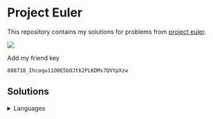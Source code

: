 # Project Euler

This repository contains my solutions for problems from [project
euler](https://projecteuler.net).

![](https://projecteuler.net/profile/zidhuss.png)

Add my friend key

<pre><code>880718_Ihcoqu11O0E5bOJtk2PLKDMs7QVYpXzw</code></pre>

## Solutions

<details>
<summary>Languages</summary>
<table>
  <thead>
    <tr class="header">
      <th align="center">Problem</th>
      <th align="center">C</th>
      <th align="center">C++</th>
      <th align="center">Python</th>
      <th align="center">Go</th>
      <th align="center">Java</th>
      <th align="center">C#</th>
      <th align="center">PHP</th>
      <th align="center">JavaScript</th>
      <th align="center">Rust</th>
      <th align="center">Ruby</th>
    </tr>
  </thead>
  <tbody>
    <tr class="odd">
      <td align="center">001</td>
      <td align="center">🔵</td>
      <td align="center">🔵</td>
      <td align="center">🔵</td>
      <td align="center">🔵</td>
      <td align="center">🔵</td>
      <td align="center">🔵</td>
      <td align="center">🔵</td>
      <td align="center">🔵</td>
      <td align="center">🔵</td>
      <td align="center">🔵</td>
    </tr>
    <tr class="even">
      <td align="center">002</td>
      <td align="center">🔵</td>
      <td align="center">🔵</td>
      <td align="center">🔵</td>
      <td align="center">🔵</td>
      <td align="center">🔵</td>
      <td align="center">🔵</td>
      <td align="center">🔵</td>
      <td align="center">🔵</td>
      <td align="center">🔵</td>
      <td align="center">🔵</td>
    </tr>
    <tr class="odd">
      <td align="center">003</td>
      <td align="center">🔵</td>
      <td align="center">🔵</td>
      <td align="center">🔵</td>
      <td align="center">🔵</td>
      <td align="center">🔵</td>
      <td align="center">🔵</td>
      <td align="center">🔵</td>
      <td align="center">🔵</td>
      <td align="center">🔵</td>
      <td align="center">🔴</td>
    </tr>
    <tr class="even">
      <td align="center">004</td>
      <td align="center">🔵</td>
      <td align="center">🔵</td>
      <td align="center">🔵</td>
      <td align="center">🔵</td>
      <td align="center">🔵</td>
      <td align="center">🔵</td>
      <td align="center">🔵</td>
      <td align="center">🔵</td>
      <td align="center">🔵</td>
      <td align="center">🔴</td>
    </tr>
    <tr class="odd">
      <td align="center">005</td>
      <td align="center">🔵</td>
      <td align="center">🔵</td>
      <td align="center">🔵</td>
      <td align="center">🔵</td>
      <td align="center">🔵</td>
      <td align="center">🔵</td>
      <td align="center">🔵</td>
      <td align="center">🔵</td>
      <td align="center">🔵</td>
      <td align="center">🔴</td>
    </tr>
    <tr class="even">
      <td align="center">006</td>
      <td align="center">🔵</td>
      <td align="center">🔵</td>
      <td align="center">🔵</td>
      <td align="center">🔵</td>
      <td align="center">🔵</td>
      <td align="center">🔵</td>
      <td align="center">🔵</td>
      <td align="center">🔵</td>
      <td align="center">🔵</td>
      <td align="center">🔴</td>
    </tr>
    <tr class="odd">
      <td align="center">007</td>
      <td align="center">🔵</td>
      <td align="center">🔵</td>
      <td align="center">🔵</td>
      <td align="center">🔵</td>
      <td align="center">🔵</td>
      <td align="center">🔵</td>
      <td align="center">🔵</td>
      <td align="center">🔵</td>
      <td align="center">🔴</td>
      <td align="center">🔴</td>
    </tr>
    <tr class="even">
      <td align="center">008</td>
      <td align="center">🔵</td>
      <td align="center">🔴</td>
      <td align="center">🔵</td>
      <td align="center">🔵</td>
      <td align="center">🔵</td>
      <td align="center">🔴</td>
      <td align="center">🔴</td>
      <td align="center">🔵</td>
      <td align="center">🔵</td>
      <td align="center">🔴</td>
    </tr>
    <tr class="odd">
      <td align="center">009</td>
      <td align="center">🔵</td>
      <td align="center">🔵</td>
      <td align="center">🔵</td>
      <td align="center">🔵</td>
      <td align="center">🔵</td>
      <td align="center">🔵</td>
      <td align="center">🔵</td>
      <td align="center">🔵</td>
      <td align="center">🔴</td>
      <td align="center">🔴</td>
    </tr>
    <tr class="even">
      <td align="center">010</td>
      <td align="center">🔵</td>
      <td align="center">🔵</td>
      <td align="center">🔵</td>
      <td align="center">🔵</td>
      <td align="center">🔵</td>
      <td align="center">🔵</td>
      <td align="center">🔵</td>
      <td align="center">🔵</td>
      <td align="center">🔴</td>
      <td align="center">🔴</td>
    </tr>
    <tr class="odd">
      <td align="center">011</td>
      <td align="center">🔴</td>
      <td align="center">🔴</td>
      <td align="center">🔴</td>
      <td align="center">🔵</td>
      <td align="center">🔴</td>
      <td align="center">🔴</td>
      <td align="center">🔴</td>
      <td align="center">🔴</td>
      <td align="center">🔴</td>
      <td align="center">🔴</td>
    </tr>
    <tr class="even">
      <td align="center">012</td>
      <td align="center">🔴</td>
      <td align="center">🔴</td>
      <td align="center">🔴</td>
      <td align="center">🔵</td>
      <td align="center">🔴</td>
      <td align="center">🔴</td>
      <td align="center">🔴</td>
      <td align="center">🔴</td>
      <td align="center">🔴</td>
      <td align="center">🔴</td>
    </tr>
    <tr class="odd">
      <td align="center">013</td>
      <td align="center">🔵</td>
      <td align="center">🔴</td>
      <td align="center">🔵</td>
      <td align="center">🔵</td>
      <td align="center">🔴</td>
      <td align="center">🔴</td>
      <td align="center">🔴</td>
      <td align="center">🔴</td>
      <td align="center">🔴</td>
      <td align="center">🔴</td>
    </tr>
    <tr class="even">
      <td align="center">014</td>
      <td align="center">🔴</td>
      <td align="center">🔴</td>
      <td align="center">🔴</td>
      <td align="center">🔵</td>
      <td align="center">🔴</td>
      <td align="center">🔴</td>
      <td align="center">🔴</td>
      <td align="center">🔴</td>
      <td align="center">🔴</td>
      <td align="center">🔴</td>
    </tr>
    <tr class="odd">
      <td align="center">015</td>
      <td align="center">🔵</td>
      <td align="center">🔵</td>
      <td align="center">🔵</td>
      <td align="center">🔵</td>
      <td align="center">🔵</td>
      <td align="center">🔵</td>
      <td align="center">🔴</td>
      <td align="center">🔵</td>
      <td align="center">🔵</td>
      <td align="center">🔴</td>
    </tr>
    <tr class="even">
      <td align="center">016</td>
      <td align="center">🔵</td>
      <td align="center">🔴</td>
      <td align="center">🔵</td>
      <td align="center">🔵</td>
      <td align="center">🔴</td>
      <td align="center">🔴</td>
      <td align="center">🔴</td>
      <td align="center">🔴</td>
      <td align="center">🔴</td>
      <td align="center">🔴</td>
    </tr>
    <tr class="odd">
      <td align="center">017</td>
      <td align="center">🔴</td>
      <td align="center">🔴</td>
      <td align="center">🔴</td>
      <td align="center">🔵</td>
      <td align="center">🔴</td>
      <td align="center">🔴</td>
      <td align="center">🔴</td>
      <td align="center">🔴</td>
      <td align="center">🔴</td>
      <td align="center">🔴</td>
    </tr>
    <tr class="even">
      <td align="center">018</td>
      <td align="center">🔵</td>
      <td align="center">🔴</td>
      <td align="center">🔴</td>
      <td align="center">🔵</td>
      <td align="center">🔴</td>
      <td align="center">🔴</td>
      <td align="center">🔴</td>
      <td align="center">🔴</td>
      <td align="center">🔴</td>
      <td align="center">🔴</td>
    </tr>
    <tr class="odd">
      <td align="center">019</td>
      <td align="center">🔵</td>
      <td align="center">🔴</td>
      <td align="center">🔵</td>
      <td align="center">🔵</td>
      <td align="center">🔴</td>
      <td align="center">🔴</td>
      <td align="center">🔴</td>
      <td align="center">🔴</td>
      <td align="center">🔴</td>
      <td align="center">🔴</td>
    </tr>
    <tr class="even">
      <td align="center">020</td>
      <td align="center">🔵</td>
      <td align="center">🔴</td>
      <td align="center">🔵</td>
      <td align="center">🔵</td>
      <td align="center">🔴</td>
      <td align="center">🔴</td>
      <td align="center">🔴</td>
      <td align="center">🔴</td>
      <td align="center">🔴</td>
      <td align="center">🔴</td>
    </tr>
    <tr class="odd">
      <td align="center">021</td>
      <td align="center">🔴</td>
      <td align="center">🔴</td>
      <td align="center">🔵</td>
      <td align="center">🔴</td>
      <td align="center">🔴</td>
      <td align="center">🔴</td>
      <td align="center">🔴</td>
      <td align="center">🔴</td>
      <td align="center">🔴</td>
      <td align="center">🔴</td>
    </tr>
    <tr class="even">
      <td align="center">022</td>
      <td align="center">🔵</td>
      <td align="center">🔴</td>
      <td align="center">🔴</td>
      <td align="center">🔵</td>
      <td align="center">🔴</td>
      <td align="center">🔴</td>
      <td align="center">🔴</td>
      <td align="center">🔵</td>
      <td align="center">🔴</td>
      <td align="center">🔴</td>
    </tr>
    <tr class="odd">
      <td align="center">023</td>
      <td align="center">🔴</td>
      <td align="center">🔴</td>
      <td align="center">🔵</td>
      <td align="center">🔴</td>
      <td align="center">🔴</td>
      <td align="center">🔴</td>
      <td align="center">🔴</td>
      <td align="center">🔴</td>
      <td align="center">🔴</td>
      <td align="center">🔴</td>
    </tr>
    <tr class="even">
      <td align="center">024</td>
      <td align="center">🔴</td>
      <td align="center">🔴</td>
      <td align="center">🔵</td>
      <td align="center">🔴</td>
      <td align="center">🔴</td>
      <td align="center">🔴</td>
      <td align="center">🔴</td>
      <td align="center">🔴</td>
      <td align="center">🔴</td>
      <td align="center">🔴</td>
    </tr>
    <tr class="odd">
      <td align="center">025</td>
      <td align="center">🔵</td>
      <td align="center">🔴</td>
      <td align="center">🔵</td>
      <td align="center">🔵</td>
      <td align="center">🔴</td>
      <td align="center">🔴</td>
      <td align="center">🔴</td>
      <td align="center">🔴</td>
      <td align="center">🔴</td>
      <td align="center">🔴</td>
    </tr>
    <tr class="even">
      <td align="center">028</td>
      <td align="center">🔵</td>
      <td align="center">🔵</td>
      <td align="center">🔵</td>
      <td align="center">🔵</td>
      <td align="center">🔵</td>
      <td align="center">🔵</td>
      <td align="center">🔵</td>
      <td align="center">🔵</td>
      <td align="center">🔵</td>
      <td align="center">🔴</td>
    </tr>
    <tr class="odd">
      <td align="center">029</td>
      <td align="center">🔵</td>
      <td align="center">🔴</td>
      <td align="center">🔵</td>
      <td align="center">🔵</td>
      <td align="center">🔴</td>
      <td align="center">🔴</td>
      <td align="center">🔴</td>
      <td align="center">🔴</td>
      <td align="center">🔴</td>
      <td align="center">🔴</td>
    </tr>
    <tr class="even">
      <td align="center">030</td>
      <td align="center">🔵</td>
      <td align="center">🔴</td>
      <td align="center">🔴</td>
      <td align="center">🔵</td>
      <td align="center">🔴</td>
      <td align="center">🔴</td>
      <td align="center">🔴</td>
      <td align="center">🔴</td>
      <td align="center">🔴</td>
      <td align="center">🔴</td>
    </tr>
    <tr class="odd">
      <td align="center">031</td>
      <td align="center">🔴</td>
      <td align="center">🔴</td>
      <td align="center">🔴</td>
      <td align="center">🔵</td>
      <td align="center">🔴</td>
      <td align="center">🔴</td>
      <td align="center">🔴</td>
      <td align="center">🔴</td>
      <td align="center">🔴</td>
      <td align="center">🔴</td>
    </tr>
    <tr class="even">
      <td align="center">034</td>
      <td align="center">🔵</td>
      <td align="center">🔴</td>
      <td align="center">🔴</td>
      <td align="center">🔵</td>
      <td align="center">🔴</td>
      <td align="center">🔴</td>
      <td align="center">🔴</td>
      <td align="center">🔴</td>
      <td align="center">🔴</td>
      <td align="center">🔴</td>
    </tr>
    <tr class="odd">
      <td align="center">036</td>
      <td align="center">🔴</td>
      <td align="center">🔴</td>
      <td align="center">🔵</td>
      <td align="center">🔵</td>
      <td align="center">🔴</td>
      <td align="center">🔴</td>
      <td align="center">🔴</td>
      <td align="center">🔴</td>
      <td align="center">🔴</td>
      <td align="center">🔴</td>
    </tr>
    <tr class="even">
      <td align="center">040</td>
      <td align="center">🔵</td>
      <td align="center">🔴</td>
      <td align="center">🔵</td>
      <td align="center">🔴</td>
      <td align="center">🔴</td>
      <td align="center">🔴</td>
      <td align="center">🔴</td>
      <td align="center">🔴</td>
      <td align="center">🔴</td>
      <td align="center">🔴</td>
    </tr>
    <tr class="odd">
      <td align="center">048</td>
      <td align="center">🔵</td>
      <td align="center">🔴</td>
      <td align="center">🔵</td>
      <td align="center">🔵</td>
      <td align="center">🔴</td>
      <td align="center">🔴</td>
      <td align="center">🔴</td>
      <td align="center">🔴</td>
      <td align="center">🔴</td>
      <td align="center">🔴</td>
    </tr>
    <tr class="even">
      <td align="center">052</td>
      <td align="center">🔴</td>
      <td align="center">🔴</td>
      <td align="center">🔵</td>
      <td align="center">🔵</td>
      <td align="center">🔴</td>
      <td align="center">🔴</td>
      <td align="center">🔴</td>
      <td align="center">🔴</td>
      <td align="center">🔴</td>
      <td align="center">🔴</td>
    </tr>
    <tr class="odd">
      <td align="center">056</td>
      <td align="center">🔵</td>
      <td align="center">🔴</td>
      <td align="center">🔵</td>
      <td align="center">🔵</td>
      <td align="center">🔴</td>
      <td align="center">🔴</td>
      <td align="center">🔴</td>
      <td align="center">🔴</td>
      <td align="center">🔴</td>
      <td align="center">🔴</td>
    </tr>
    <tr class="even">
      <td align="center">059</td>
      <td align="center">🔵</td>
      <td align="center">🔴</td>
      <td align="center">🔵</td>
      <td align="center">🔵</td>
      <td align="center">🔴</td>
      <td align="center">🔴</td>
      <td align="center">🔴</td>
      <td align="center">🔴</td>
      <td align="center">🔴</td>
      <td align="center">🔴</td>
    </tr>
    <tr class="odd">
      <td align="center">067</td>
      <td align="center">🔴</td>
      <td align="center">🔴</td>
      <td align="center">🔴</td>
      <td align="center">🔵</td>
      <td align="center">🔴</td>
      <td align="center">🔴</td>
      <td align="center">🔴</td>
      <td align="center">🔴</td>
      <td align="center">🔴</td>
      <td align="center">🔴</td>
    </tr>
    <tr class="even">
      <td align="center">092</td>
      <td align="center">🔵</td>
      <td align="center">🔴</td>
      <td align="center">🔴</td>
      <td align="center">🔵</td>
      <td align="center">🔴</td>
      <td align="center">🔴</td>
      <td align="center">🔴</td>
      <td align="center">🔴</td>
      <td align="center">🔴</td>
      <td align="center">🔴</td>
    </tr>
    <tr class="odd">
      <td align="center">145</td>
      <td align="center">🔵</td>
      <td align="center">🔴</td>
      <td align="center">🔴</td>
      <td align="center">🔵</td>
      <td align="center">🔴</td>
      <td align="center">🔴</td>
      <td align="center">🔴</td>
      <td align="center">🔴</td>
      <td align="center">🔵</td>
      <td align="center">🔴</td>
    </tr>
    <tr class="even">
      <td align="center">206</td>
      <td align="center">🔵</td>
      <td align="center">🔴</td>
      <td align="center">🔴</td>
      <td align="center">🔵</td>
      <td align="center">🔴</td>
      <td align="center">🔴</td>
      <td align="center">🔴</td>
      <td align="center">🔴</td>
      <td align="center">🔴</td>
      <td align="center">🔴</td>
    </tr>
  </tbody>
</table>
</details>
